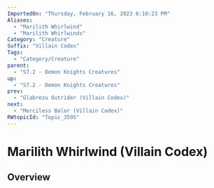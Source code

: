 ```yaml
---
ImportedOn: "Thursday, February 16, 2023 6:10:23 PM"
Aliases:
  - "Marilith Whirlwind"
  - "Marilith Whirlwinds"
Category: "Creature"
Suffix: "Villain Codex"
Tags:
  - "Category/Creature"
parent:
  - "S7.2 - Demon Knights Creatures"
up:
  - "S7.2 - Demon Knights Creatures"
prev:
  - "Glabrezu Outrider (Villain Codex)"
next:
  - "Merciless Balor (Villain Codex)"
RWtopicId: "Topic_3595"
---
```

# Marilith Whirlwind (Villain Codex)
## Overview
